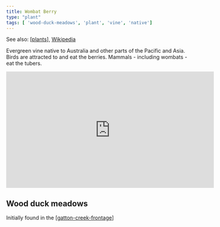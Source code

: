 ```yaml
---
title: Wombat Berry
type: "plant"
tags: [ 'wood-duck-meadows', 'plant', 'vine', 'native']
---
```


See also: [[plants]], [Wikipedia](https://en.wikipedia.org/wiki/Eustrephus) 

Evergreen vine native to Australia and other parts of the Pacific and Asia. Birds are attracted to and eat the berries. Mammals - including wombats - eat the tubers.

<iframe width="560" height="315" src="https://www.youtube.com/embed/KHsQ3frj-Vc?si=_kqvtya4r2IWQDuw" title="YouTube video player" frameborder="0" allow="accelerometer; autoplay; clipboard-write; encrypted-media; gyroscope; picture-in-picture; web-share" referrerpolicy="strict-origin-when-cross-origin" allowfullscreen></iframe>

## Wood duck meadows

Initially found in the [[gatton-creek-frontage]]

[//begin]: # "Autogenerated link references for markdown compatibility"
[plants]: plants "Plants"
[gatton-creek-frontage]: ../gatton-creek-frontage "Gatton creek frontage"
[//end]: # "Autogenerated link references"